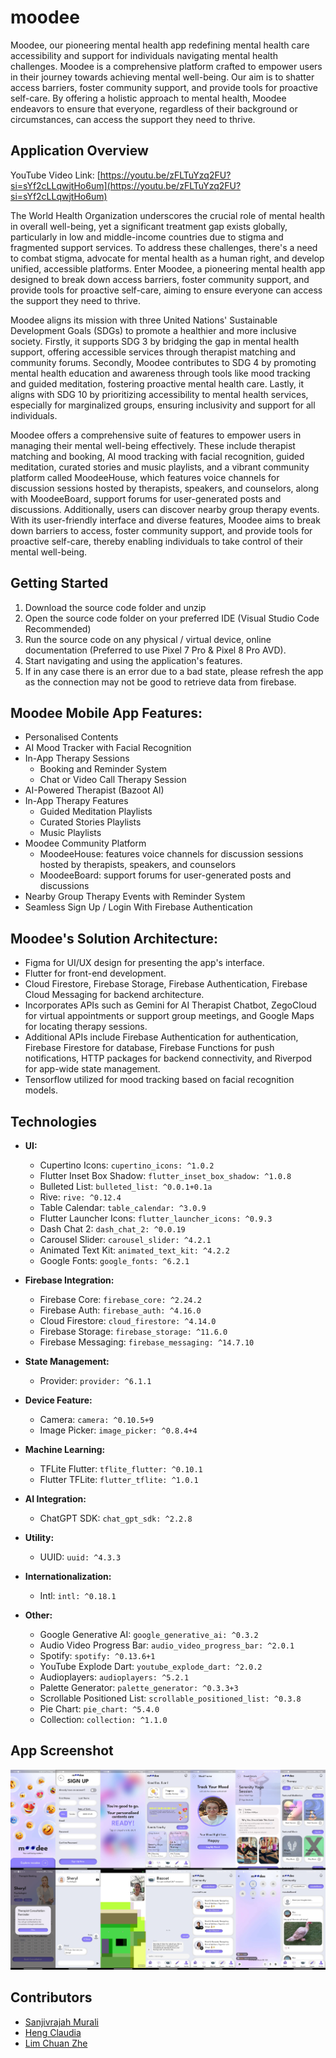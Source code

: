 # moodee

Moodee, our pioneering mental health app redefining mental health care accessibility and support for individuals navigating mental health challenges. Moodee is a comprehensive platform crafted to empower users in their journey towards achieving mental well-being. Our aim is to shatter access barriers, foster community support, and provide tools for proactive self-care. By offering a holistic approach to mental health, Moodee endeavors to ensure that everyone, regardless of their background or circumstances, can access the support they need to thrive.

## Application Overview

YouTube Video Link: [https://youtu.be/zFLTuYzq2FU?si=sYf2cLLqwjtHo6um](https://youtu.be/zFLTuYzq2FU?si=sYf2cLLqwjtHo6um)

The World Health Organization underscores the crucial role of mental health in overall well-being, yet a significant treatment gap exists globally, particularly in low and middle-income countries due to stigma and fragmented support services. To address these challenges, there's a need to combat stigma, advocate for mental health as a human right, and develop unified, accessible platforms. Enter Moodee, a pioneering mental health app designed to break down access barriers, foster community support, and provide tools for proactive self-care, aiming to ensure everyone can access the support they need to thrive.

Moodee aligns its mission with three United Nations' Sustainable Development Goals (SDGs) to promote a healthier and more inclusive society. Firstly, it supports SDG 3 by bridging the gap in mental health support, offering accessible services through therapist matching and community forums. Secondly, Moodee contributes to SDG 4 by promoting mental health education and awareness through tools like mood tracking and guided meditation, fostering proactive mental health care. Lastly, it aligns with SDG 10 by prioritizing accessibility to mental health services, especially for marginalized groups, ensuring inclusivity and support for all individuals.

Moodee offers a comprehensive suite of features to empower users in managing their mental well-being effectively. These include therapist matching and booking, AI mood tracking with facial recognition, guided meditation, curated stories and music playlists, and a vibrant community platform called MoodeeHouse, which features voice channels for discussion sessions hosted by therapists, speakers, and counselors, along with MoodeeBoard, support forums for user-generated posts and discussions. Additionally, users can discover nearby group therapy events. With its user-friendly interface and diverse features, Moodee aims to break down barriers to access, foster community support, and provide tools for proactive self-care, thereby enabling individuals to take control of their mental well-being.

## Getting Started
1. Download the source code folder and unzip
2. Open the source code folder on your preferred IDE (Visual Studio Code Recommended)
3. Run the source code on any physical / virtual device, online documentation (Preferred to use Pixel 7 Pro & Pixel 8 Pro AVD).
4. Start navigating and using the application's features.
5. If in any case there is an error due to a bad state, please refresh the app as the connection may not be good to retrieve data from firebase.

## Moodee Mobile App Features:
- Personalised Contents 
- AI Mood Tracker with Facial Recognition
- In-App Therapy Sessions
  - Booking and Reminder System
  - Chat or Video Call Therapy Session
- AI-Powered Therapist (Bazoot AI)
- In-App Therapy Features
  - Guided Meditation Playlists
  - Curated Stories Playlists
  - Music Playlists
- Moodee Community Platform
  - MoodeeHouse: features voice channels for discussion sessions hosted by therapists, speakers, and counselors
  - MoodeeBoard: support forums for user-generated posts and discussions
- Nearby Group Therapy Events with Reminder System
- Seamless Sign Up / Login With Firebase Authentication

## Moodee's Solution Architecture:
  - Figma for UI/UX design for presenting the app's interface.
  - Flutter for front-end development.
  - Cloud Firestore, Firebase Storage, Firebase Authentication, Firebase Cloud Messaging for backend architecture. 
  - Incorporates APIs such as Gemini for AI Therapist Chatbot, ZegoCloud for virtual appointments or support group meetings, and Google Maps for locating therapy sessions.
  - Additional APIs include Firebase Authentication for authentication, Firebase Firestore for database, Firebase Functions for push notifications, HTTP packages for backend connectivity, and Riverpod for app-wide state management.
  - Tensorflow utilized for mood tracking based on facial recognition models.
    

## Technologies

- **UI:** 
  - Cupertino Icons: `cupertino_icons: ^1.0.2`
  - Flutter Inset Box Shadow: `flutter_inset_box_shadow: ^1.0.8`
  - Bulleted List: `bulleted_list: ^0.0.1+0.1a`
  - Rive: `rive: ^0.12.4`
  - Table Calendar: `table_calendar: ^3.0.9`
  - Flutter Launcher Icons: `flutter_launcher_icons: ^0.9.3`
  - Dash Chat 2: `dash_chat_2: ^0.0.19`
  - Carousel Slider: `carousel_slider: ^4.2.1`
  - Animated Text Kit: `animated_text_kit: ^4.2.2`
  - Google Fonts: `google_fonts: ^6.2.1`

- **Firebase Integration:** 
  - Firebase Core: `firebase_core: ^2.24.2`
  - Firebase Auth: `firebase_auth: ^4.16.0`
  - Cloud Firestore: `cloud_firestore: ^4.14.0`
  - Firebase Storage: `firebase_storage: ^11.6.0`
  - Firebase Messaging: `firebase_messaging: ^14.7.10`

- **State Management:** 
  - Provider: `provider: ^6.1.1`

- **Device Feature:** 
  - Camera: `camera: ^0.10.5+9`
  - Image Picker: `image_picker: ^0.8.4+4`

- **Machine Learning:** 
  - TFLite Flutter: `tflite_flutter: ^0.10.1`
  - Flutter TFLite: `flutter_tflite: ^1.0.1`

- **AI Integration:** 
  - ChatGPT SDK: `chat_gpt_sdk: ^2.2.8`

- **Utility:** 
  - UUID: `uuid: ^4.3.3`

- **Internationalization:** 
  - Intl: `intl: ^0.18.1`

- **Other:** 
  - Google Generative AI: `google_generative_ai: ^0.3.2`
  - Audio Video Progress Bar: `audio_video_progress_bar: ^2.0.1`
  - Spotify: `spotify: ^0.13.6+1`
  - YouTube Explode Dart: `youtube_explode_dart: ^2.0.2`
  - Audioplayers: `audioplayers: ^5.2.1`
  - Palette Generator: `palette_generator: ^0.3.3+3`
  - Scrollable Positioned List: `scrollable_positioned_list: ^0.3.8`
  - Pie Chart: `pie_chart: ^5.4.0`
  - Collection: `collection: ^1.1.0`


## App Screenshot
![Screenshot 1](lib/apps/AppCollage.png)

## Contributors
- [Sanjivrajah Murali](https://github.com/sanchick02)
- [Heng Claudia](https://github.com/claudiaheng13)
- [Lim Chuan Zhe](https://github.com/ehznauhcmil)

